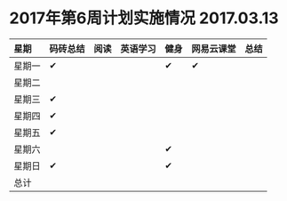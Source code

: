 # 2017年第6周计划实施情况  2017.03.13

 星期|码砖总结|阅读|英语学习|健身|网易云课堂|总结
:-----------|:------------|:--------|:---------|:---------|:---------|:---------
星期一|✔| | |✔|✔| |
星期二| | | | | | |
星期三|✔| | | | | |
星期四|✔| | | | | |
星期五|✔| | | | | |
星期六| | | |✔| | |
星期日|✔| | |✔| | |
总计| | | | | | |